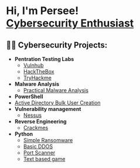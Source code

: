 <h1>Hi, I'm Persee! <br/><a href="https://persecure.info">Cybersecurity Enthusiast </a>

<h2>👨‍💻 Cybersecurity Projects:</h2>

- <b>Pentration Testing Labs</b>
  - [Vulnhub](https://github.com/Persecure/Vulnhub)
  - [HackTheBox](https://github.com/Persecure/Hackthebox)
  - [TryHackme](https://github.com/Persecure/Tryhackme)
- <b>Malware Analysis</b>
  - [Practical Malware Analysis](https://github.com/Persecure/Practical-Malware-Analysis-Labs) 
- <b>PowerShell</b>
 - [Active Directory Bulk User Creation](https://github.com/Persecure/AD_PS)
- <b>Vulnerability management</b>
  - [Nessus](https://github.com/Persecure/Vulnerability-Management-with-Nessus)
- <b>Reverse Engineering</b>
  - [Crackmes](https://github.com/Persecure/Reverse-Engineering)
- <b>Python</b>
  - [Simple Ransomware](https://github.com/Persecure/Simple-Python-Ransomware)
  - [Basic DDOS](https://github.com/Persecure/Basic-DDOS-script-)
  - [Port Scanner](https://github.com/Persecure/Python_port_scanner)
  - [Text based game](https://github.com/Persecure/Python-Text-based-game-)


<!--
